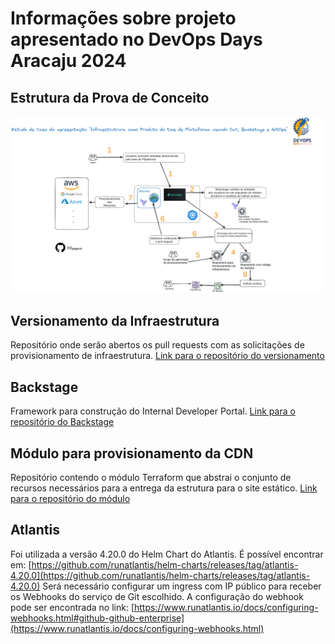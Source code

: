 # Informações sobre projeto apresentado no DevOps Days Aracaju 2024

## Estrutura da Prova de Conceito

![Estrutura Apresentada](https://github.com/fillipepaz/DevOpsDaysAju-2024/blob/main/arch/arch.png "Estrutura Apresentada")

## Versionamento da Infraestrutura
Repositório onde serão abertos os pull requests com as solicitações de provisionamento de infraestrutura.
[Link para o repositório do versionamento](https://github.com/fillipepaz/infrastructure-versioning)

## Backstage
Framework para construção do Internal Developer Portal.
[Link para o repositório do Backstage](https://github.com/fillipepaz/backstage-project)

## Módulo para provisionamento da CDN
Repositório contendo o módulo Terraform que abstrai o conjunto de recursos necessários para a entrega da estrutura para o site estático.
[Link para o repositório do módulo](https://github.com/fillipepaz/aws-cloudfront-module)

## Atlantis
Foi utilizada a versão 4.20.0 do Helm Chart do Atlantis. É possível encontrar em: [https://github.com/runatlantis/helm-charts/releases/tag/atlantis-4.20.0](https://github.com/runatlantis/helm-charts/releases/tag/atlantis-4.20.0)
Será necessário configurar um ingress com IP público para receber os Webhooks do serviço de Git escolhido.
A configuração do webhook pode ser encontrada no link: [https://www.runatlantis.io/docs/configuring-webhooks.html#github-github-enterprise](https://www.runatlantis.io/docs/configuring-webhooks.html)
